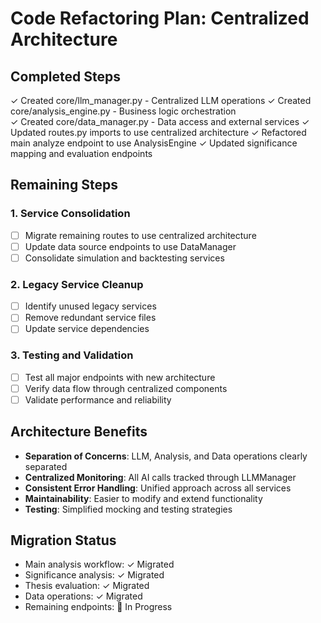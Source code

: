 # Code Refactoring Plan: Centralized Architecture

## Completed Steps
✓ Created core/llm_manager.py - Centralized LLM operations
✓ Created core/analysis_engine.py - Business logic orchestration  
✓ Created core/data_manager.py - Data access and external services
✓ Updated routes.py imports to use centralized architecture
✓ Refactored main analyze endpoint to use AnalysisEngine
✓ Updated significance mapping and evaluation endpoints

## Remaining Steps

### 1. Service Consolidation
- [ ] Migrate remaining routes to use centralized architecture
- [ ] Update data source endpoints to use DataManager
- [ ] Consolidate simulation and backtesting services

### 2. Legacy Service Cleanup
- [ ] Identify unused legacy services
- [ ] Remove redundant service files
- [ ] Update service dependencies

### 3. Testing and Validation
- [ ] Test all major endpoints with new architecture
- [ ] Verify data flow through centralized components
- [ ] Validate performance and reliability

## Architecture Benefits
- **Separation of Concerns**: LLM, Analysis, and Data operations clearly separated
- **Centralized Monitoring**: All AI calls tracked through LLMManager
- **Consistent Error Handling**: Unified approach across all services
- **Maintainability**: Easier to modify and extend functionality
- **Testing**: Simplified mocking and testing strategies

## Migration Status
- Main analysis workflow: ✓ Migrated
- Significance analysis: ✓ Migrated
- Thesis evaluation: ✓ Migrated
- Data operations: ✓ Migrated
- Remaining endpoints: 🔄 In Progress